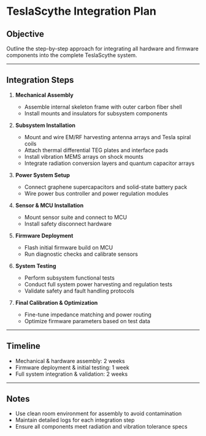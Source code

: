 # TeslaScythe Integration Plan

## Objective

Outline the step-by-step approach for integrating all hardware and firmware components into the complete TeslaScythe system.

---

## Integration Steps

1. **Mechanical Assembly**  
   - Assemble internal skeleton frame with outer carbon fiber shell  
   - Install mounts and insulators for subsystem components  

2. **Subsystem Installation**  
   - Mount and wire EM/RF harvesting antenna arrays and Tesla spiral coils  
   - Attach thermal differential TEG plates and interface pads  
   - Install vibration MEMS arrays on shock mounts  
   - Integrate radiation conversion layers and quantum capacitor arrays  

3. **Power System Setup**  
   - Connect graphene supercapacitors and solid-state battery pack  
   - Wire power bus controller and power regulation modules  

4. **Sensor & MCU Installation**  
   - Mount sensor suite and connect to MCU  
   - Install safety disconnect hardware  

5. **Firmware Deployment**  
   - Flash initial firmware build on MCU  
   - Run diagnostic checks and calibrate sensors  

6. **System Testing**  
   - Perform subsystem functional tests  
   - Conduct full system power harvesting and regulation tests  
   - Validate safety and fault handling protocols  

7. **Final Calibration & Optimization**  
   - Fine-tune impedance matching and power routing  
   - Optimize firmware parameters based on test data  

---

## Timeline

- Mechanical & hardware assembly: 2 weeks  
- Firmware deployment & initial testing: 1 week  
- Full system integration & validation: 2 weeks  

---

## Notes

- Use clean room environment for assembly to avoid contamination  
- Maintain detailed logs for each integration step  
- Ensure all components meet radiation and vibration tolerance specs  

